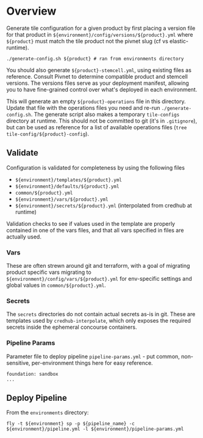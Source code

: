 # Overview

Generate tile configuration for a given product by first placing a version file for that product in `${environment}/config/versions/${product}.yml` where `${product}` must match the tile product not the pivnet slug (cf vs elastic-runtime).

`./generate-config.sh ${product} # ran from environments directory`

You should also generate `${product}-stemcell.yml`, using existing files as reference. Consult Pivnet to determine compatible product and stemcell versions.  The versions files serve as your deployment manifest, allowing you to have fine-grained control over what's deployed in each environment.

This will generate an empty `${product}-operations` file in this directory. Update that file with the operations files you need and re-run `./generate-config.sh`. The generate script also makes a temporary `tile-configs` directory at runtime. This should not be committed to git (it's in `.gitignore`), but can be used as reference for a list of available operations files (`tree tile-config/${product}-config`).

## Validate

Configuration is validated for completeness by using the following files

  - `${environment}/templates/${product}.yml`
  - `${environment}/defaults/${product}.yml`
  - `common/${product}.yml`
  - `${environment}/vars/${product}.yml`
  - `${environment}/secrets/${product}.yml` (interpolated from credhub at runtime)

Validation checks to see if values used in the template are properly contained in one of the vars files, and that all vars specified in files are actually used.

### Vars
These are often strewn around git and terraform, with a goal of migrating product specific vars migrating to `${environment}/config/vars/${product}.yml` for env-specific settings and global values in `common/${product}.yml`.

### Secrets
The `secrets` directories do not contain actual secrets as-is in git. These are templates used by `credhub-interpolate`, which only exposes the required secrets inside the ephemeral concourse containers.

### Pipeline Params
Parameter file to deploy pipeline `pipeline-params.yml` - put common, non-sensitive, per-environment things here for easy reference.

```
foundation: sandbox
...
```

## Deploy Pipeline
From the `environments` directory:

`fly -t ${environment} sp -p ${pipeline_name} -c ${environment}/pipeline.yml -l ${environment}/pipeline-params.yml`
